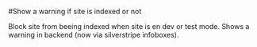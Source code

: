 #Show a warning if site is indexed or not

Block site from beeing indexed when site is en dev or test mode.
Shows a warning in backend (now via silverstripe infoboxes).
